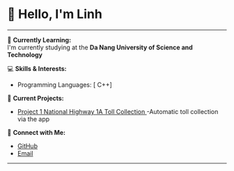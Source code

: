 # 👋 Hello, I'm Linh 

---

🌱 **Currently Learning:**  
I'm currently studying at the **Da Nang University of Science and Technology**

💻 **Skills & Interests:**  
- Programming Languages: [ C++]


🚀 **Current Projects:**  
- [Project 1 National Highway 1A Toll Collection ](#) -Automatic toll collection via the app

🔗 **Connect with Me:**    
- [GitHub](https://github.com/Linh220905)  
- [Email](linhd220901@gmail.com)

---
